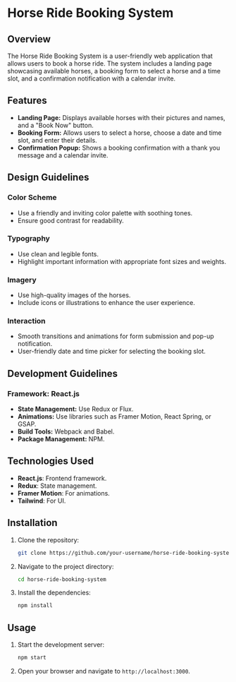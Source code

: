 # Horse Ride Booking System

## Overview

The Horse Ride Booking System is a user-friendly web application that allows users to book a horse ride. The system includes a landing page showcasing available horses, a booking form to select a horse and a time slot, and a confirmation notification with a calendar invite.

## Features

- **Landing Page:** Displays available horses with their pictures and names, and a "Book Now" button.
- **Booking Form:** Allows users to select a horse, choose a date and time slot, and enter their details.
- **Confirmation Popup:** Shows a booking confirmation with a thank you message and a calendar invite.

## Design Guidelines

### Color Scheme

- Use a friendly and inviting color palette with soothing tones.
- Ensure good contrast for readability.

### Typography

- Use clean and legible fonts.
- Highlight important information with appropriate font sizes and weights.

### Imagery

- Use high-quality images of the horses.
- Include icons or illustrations to enhance the user experience.

### Interaction

- Smooth transitions and animations for form submission and pop-up notification.
- User-friendly date and time picker for selecting the booking slot.

## Development Guidelines

### Framework: React.js

- **State Management:** Use Redux or Flux.
- **Animations:** Use libraries such as Framer Motion, React Spring, or GSAP.
- **Build Tools:** Webpack and Babel.
- **Package Management:** NPM.

## Technologies Used

- **React.js**: Frontend framework.
- **Redux**: State management.
- **Framer Motion**: For animations.
- **Tailwind**: For UI.

## Installation

1. Clone the repository:
    ```bash
    git clone https://github.com/your-username/horse-ride-booking-system.git
    ```
2. Navigate to the project directory:
    ```bash
    cd horse-ride-booking-system
    ```
3. Install the dependencies:
    ```bash
    npm install
    ```

## Usage

1. Start the development server:
    ```bash
    npm start
    ```
2. Open your browser and navigate to `http://localhost:3000`.


